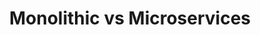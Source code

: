 ---
# Accomplishments widget.
widget: "howto"  # See https://sourcethemes.com/academic/docs/page-builder/
headless: true  # This file represents a page section.
active: true  # Activate this widget? true/false
weight: 2  # Order that this section will appear.
title: "Monolithic vs Microservices"
subtitle: ""

# Date format
#   Refer to https://sourcethemes.com/academic/docs/customization/#date-format
date_format: "Jan 2006"

# Accomplishments.
#   Add/remove as many `[[item]]` blocks below as you like.
#   `title`, `organization` and `date_start` are the required parameters.
#   Leave other parameters empty if not required.
#   Begin/end multi-line descriptions with 3 quotes `"""`.
item: 


smallItem: 
 - title: "Microservices: An Introduction to Monolithic vs Microservices Architecture"
   summary: "bmc.com"
   linkText: ""
   linkUrl: "https://www.bmc.com/blogs/microservices-architecture/"
   openNewWindow: 
   image: "https://res.cloudinary.com/agile-seo/image/fetch/w_62,dpr_1.0,d_blank_am8gzx.png/https%3A%2F%2Flogo.clearbit.com%2Fbmc.com%3Fsize%3D250" 
 - title: "Monolithic vs Microservice Architecture"
   summary: "medium.com"
   linkText: ""
   linkUrl: "https://medium.com/@raycad.seedotech/monolithic-vs-microservice-architecture-e74bd951fc14"
   openNewWindow: 
   image: "https://res.cloudinary.com/agile-seo/image/fetch/w_62,dpr_1.0,d_blank_am8gzx.png/https%3A%2F%2Flogo.clearbit.com%2Fmedium.com%3Fsize%3D250"
 - title: "Microservices vs. Monolith Architecture"
   summary: "dev.to"
   linkText: ""
   linkUrl: "https://dev.to/alex_barashkov/microservices-vs-monolith-architecture-4l1m"
   openNewWindow: 
   image: "https://res.cloudinary.com/agile-seo/image/fetch/w_62,dpr_1.0,d_blank_am8gzx.png/https%3A%2F%2Flogo.clearbit.com%2Fdev.to%3Fsize%3D250"
 - title: "Microservices vs Monolithic Architecture"
   summary: "mulesoft.com"
   linkText: ""
   linkUrl: "https://www.mulesoft.com/resources/api/microservices-vs-monolithic"
   openNewWindow: 
   image: "https://res.cloudinary.com/agile-seo/image/fetch/w_62,dpr_1.0,d_blank_am8gzx.png/https%3A%2F%2Flogo.clearbit.com%2Fmulesoft.com%3Fsize%3D250"
 - title: "Monolith vs Microservices: Which Architecture is Right for your Team?"
   summary: "medium.freecodecamp.org"
   linkText: ""
   linkUrl: "https://medium.freecodecamp.org/monolith-vs-microservices-which-architecture-is-right-for-your-team-bb840319d531"
   openNewWindow: 
   image: "https://res.cloudinary.com/agile-seo/image/fetch/w_62,dpr_1.0,d_blank_am8gzx.png/https%3A%2F%2Flogo.clearbit.com%2Fmedium.freecodecamp.org%3Fsize%3D250"
 - title: "Monolithic vs. Microservices Architecture"
   summary: "articles.microservices.com"
   linkText: ""
   linkUrl: "https://articles.microservices.com/monolithic-vs-microservices-architecture-5c4848858f59"
   openNewWindow: 
   image: "https://res.cloudinary.com/agile-seo/image/fetch/w_62,dpr_1.0,d_blank_am8gzx.png/https%3A%2F%2Flogo.clearbit.com%2Farticles.microservices.com%3Fsize%3D250"
---